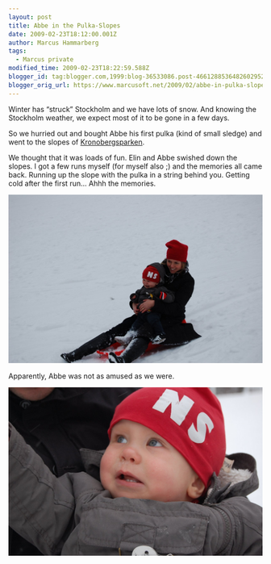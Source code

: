 ```yaml
---
layout: post
title: Abbe in the Pulka-Slopes
date: 2009-02-23T18:12:00.001Z
author: Marcus Hammarberg
tags:
  - Marcus private
modified_time: 2009-02-23T18:22:59.588Z
blogger_id: tag:blogger.com,1999:blog-36533086.post-4661288536482602952
blogger_orig_url: https://www.marcusoft.net/2009/02/abbe-in-pulka-slopes.html
---
```


Winter has “struck” Stockholm and we have lots of snow. And knowing the Stockholm weather, we expect most of it to be gone in a few days.

So we hurried out and bought Abbe his first pulka (kind of small sledge) and went to the slopes of [Kronobergsparken](http://www.hitta.se/LargeMap.aspx?var=Kronobergsparken).

We thought that it was loads of fun. Elin and Abbe swished down the slopes. I got a few runs myself (for myself also ;) and the memories all came back. Running up the slope with the pulka in a string behind you. Getting cold after the first run… Ahhh the memories.

![Abbe pulka](/img/abbepulka.jpg)

Apparently, Abbe was not as amused as we were.

![Abbe scared](/img/abbepulka_scared.jpg)
